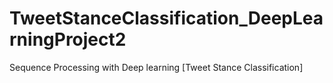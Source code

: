 # TweetStanceClassification_DeepLearningProject2
Sequence Processing with Deep learning [Tweet Stance Classification] 
